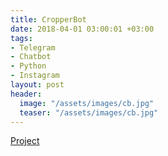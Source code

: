 ```yaml
---
title: CropperBot
date: 2018-04-01 03:00:01 +03:00
tags:
- Telegram
- Chatbot
- Python
- Instagram
layout: post
header:
  image: "/assets/images/cb.jpg"
  teaser: "/assets/images/cb.jpg"
---
```


[Project](https://github.com/akarazeevprojects/CropperBot)
